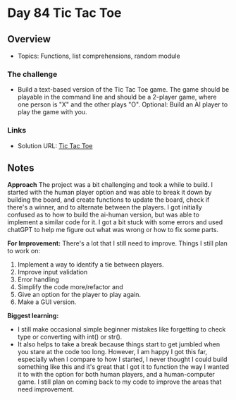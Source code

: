 # Day 84 Tic Tac Toe

## Overview

- Topics: Functions, list comprehensions, random module

### The challenge

- Build a text-based version of the Tic Tac Toe game. The game should be playable in the command line and should be a 2-player game, where one person is "X" and the other plays "O". Optional: Build an AI player to play the game with you. 

### Links

- Solution URL: [Tic Tac Toe](https://github.com/Mikerniker/100_Days_of_Python/tree/main/Day84)

## Notes
**Approach**
The project was a bit challenging and took a while to build. I started with the human player option and  was able to break it down by building the board, and create functions to update the board, check if there's a winner, and to alternate between the players. 
I got initially confused as to how to build the ai-human version, but was able to implement a similar code for it. I got a bit stuck with some errors and used chatGPT to help me figure out what was wrong or how to fix some parts.

**For Improvement:** 
There's a lot that I still need to improve. Things I still plan to work on:
1. Implement a way to identify a tie between players. 
2. Improve input validation
3. Error handling
4. Simplify the code more/refactor and 
5. Give an option for the player to play again.
6. Make a GUI version.

**Biggest learning:**
- I still make occasional simple beginner mistakes like forgetting to check type or converting with int() or str(). 
- It also helps to take a break because things start to get jumbled when you stare at the code too long. However, I am happy I got this far, especially when I compare to how I started, I never thought I could build something like this and it's great that I got it to function the way I wanted it to with the option for both human players, and a human-computer game. I still plan on coming back to my code to improve the areas that need improvement. 
